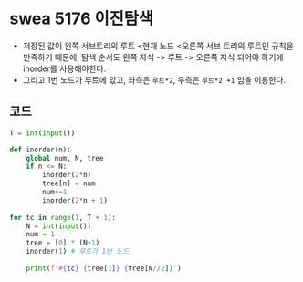 # swea 5176 이진탐색

- 저장된 값이 왼쪽 서브트리의 루트 <현재 노드 <오른쪽 서브 트리의 루트인 규칙을 만족하기 때문에, 탐색 순서도 왼쪽 자식 -> 루트 -> 오른쪽 자식 되어야 하기에 inorder를 사용해야한다.
- 그리고 1번 노드가 루트에 있고, 좌측은 `루트*2`, 우측은 `루트*2 +1` 임을 이용한다.



## 코드

```python
T = int(input())

def inorder(n):
    global num, N, tree
    if n <= N:
        inorder(2*n)
        tree[n] = num
        num+=1
        inorder(2*n + 1)
        
for tc in range(1, T + 1):
    N = int(input())
    num = 1
    tree = [0] * (N+1)
    inorder(1) # 루트가 1번 노드
    
    print(f'#{tc} {tree[1]} {tree[N//2]}')
    
    
    
    

```



